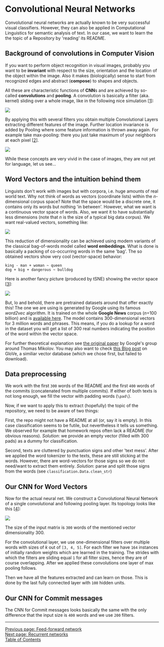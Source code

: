 # Convolutional Neural Networks

Convolutional neural networks are actually known to be very successful
visual classifiers. However, they can also be applied in Computational
Linguistics for semantic analysis of text. In our case, we want to
learn the the topic of a Repository by 'reading' its README.

## Background of convolutions in Computer Vision

If you want to perform object recognition in visual images, probably
you want to be __invariant__ with respect to the size, orientation and the location
of the object within the image. Also it makes (biologically) sense to
start from recognized edges and abstract (__compose__) to shapes and objects.

All these are characteristic functions of **CNN**s  and are achieved by so-called
**convolutions** and **pooling**. A convolution is
basically a filter (aka. kernel) sliding over a whole image, like in the
following nice simulation [[1]]:

![](assets/docs/img/Convolution_schematic.gif)

By applying this with several filters you obtain multiple Convolutional Layers
extracting different features of the image.
Further location invariance is added by Pooling where some feature
information is thrown away again. For example take max-pooling: there you just take maximum
of your neighbors at each pixel [[2]].

![](assets/docs/img/Max_pooling.png)

While these concepts are very vivid in the case of images, they are not yet for language, let us see...


## Word Vectors and the intuition behind them

Linguists don't work with images but with corpora, i.e. huge amounts of real world text.
Why not think of words as vectors (coordinate lists) within the _n_-dimensional corpus space?
Note that the space would be a discrete one, it contains only its words but nothing 'in between'.
However, what we want is a continuous vector space of words. Also, we want it to have
substantially less dimensions (note that _n_ is the size of a typical big data corpus).
We want real-valued vectors, something like:

![](assets/docs/img/word_vector_space.png)

This reduction of dimensionality can be achieved using modern variants
of the classical bag-of-words model called **word embeddings**.
What is done is basically a packing of co-occurring words in the same 'bag'.
The so obtained vectors show very cool (vector-space) behavior:

    king - man + woman ~ queen
    dog + big + dangerous ~ bulldog

Here is another fancy picture (produced by tSNE) showing the vector space [[3]]:

![](assets/docs/img/tsne.png)

But, lo and behold, there are pretrained datasets around that offer exactly this!
The one we are using is generated by Google using its famous *word2vec* algorithm.
It is trained on the whole **Google News** corpus (_n_=100 billion) and is [available here](https://drive.google.com/file/d/0B7XkCwpI5KDYNlNUTTlSS21pQmM/edit).
The model contains 300-dimensional vectors for 3 million words and phrases.
This means, if you do a lookup for a word in the dataset you will get a list of 300 real numbers
indicating the position of the word within the vector space.

For further theoretical explanation see [the original paper](http://arxiv.org/pdf/1310.4546.pdf)
by Google's group around Thomas Mikolov.
You may also want to check [this Blog post](http://www.foldl.me/2014/glove-python/) on GloVe,
a similiar vector database (which we chose first, but failed to download).

## Data preprocessing

We work with the first `300` words of the README and the first `400` words of the
commits (concatenated from multiple commits). If either of both texts is not long
enough, we fill the vector with padding words (`\pad\`).

Now, if we want to apply this to extract (hopefully) the topic of the repository,
we need to be aware of two things:

First, the repo might not have a README at all (or, say it is empty). In this case classification
seems to be futile, but nevertheless it tells us something. We observed for example that
homework repos often lack a README (for obvious reasons).
_Solution_: we provide an empty vector (filled with 300 pads) as a dummy for classification.

Second, texts are cluttered by punctuation signs and other 'text mess'. After we applied
the word tokenizer to the texts, these are still sticking at the words. However,
there are word-vectors for those signs so we do not need/want to extract them entirely.
_Solution_: parse and split those signs from the words (see `classification.Data.clean_str`)


## Our CNN for Word Vectors

Now for the actual neural net. We construct a Convolutional Neural Network of a single
convolutional and following pooling layer. Its topology looks like this [[4]]:

![](assets/docs/img/cnn_topology.png)

The size of the input matrix is `300` words of the mentioned vector dimensionality 300.

For the convolutional layer, we use one-dimensional filters over multiple words
with sizes of _k_ out of `[3, 4, 5]`.
For each filter we have `164` instances of initially random weights which are learned in the training.
The strides with which the filters are sliding equal `1` for all filter sizes,
hence they are of course overlapping.
After we applied these convolutions one layer of max pooling follows.

Then we have all the features extracted and can learn on those.
This is done by the last fully connected layer with `100` hidden units.


## Our CNN for Commit messages

The CNN for Commit messages looks basically the same with the only difference
that the input size is `400` words and we use `200` filters.


[1]: http://deeplearning.stanford.edu/wiki/index.php/Feature_extraction_using_convolution

[2]: https://en.wikipedia.org/wiki/Convolutional_neural_network#/media/File:Max_pooling.png

[3]: http://www.cs.toronto.edu/~nitish/csc321/tsne.png

[4]: http://www.wildml.com/2015/12/implementing-a-cnn-for-text-classification-in-tensorflow/


*****


[Previous page: Feed-forward network](/docs/ffn)\
[Next page: Recurrent networks](/docs/rnn)\
[Table of Contents](/docs/intro)
